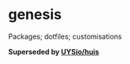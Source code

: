 genesis
=======

Packages; dotfiles; customisations

**Superseded by [UYSio/huis](https://github.com/UYSio/huis)**
